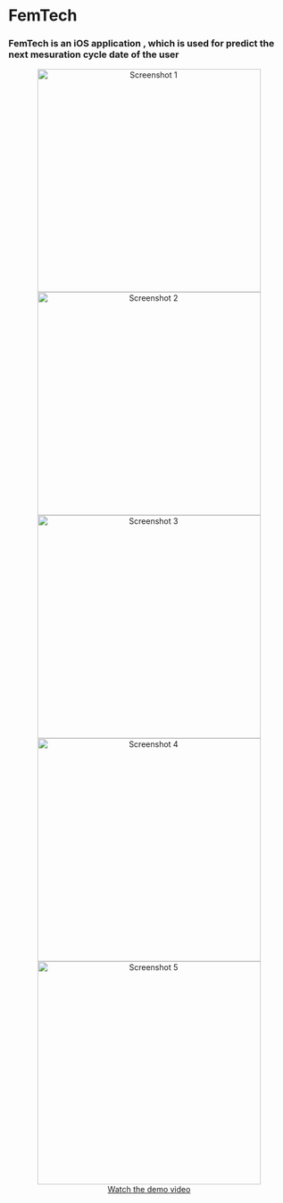 <h1>FemTech</h1>

<h3>FemTech is an iOS application , which is used for predict the next mesuration cycle date of the user </h3>

<div align="center">
  <img src="https://github.com/Vivek04-05/FemtechImage/blob/main/Simulator%20Screenshot%20-%20iPhone%2015%20Pro%20-%202024-07-01%20at%2016.04.47.png" alt="Screenshot 1" width="400"/>
  <img src="https://github.com/Vivek04-05/FemtechImage/blob/main/Simulator%20Screenshot%20-%20iPhone%2015%20Pro%20-%202024-07-01%20at%2016.04.50.png" alt="Screenshot 2" width="400"/>
  <img src="https://github.com/Vivek04-05/FemtechImage/blob/main/Simulator%20Screenshot%20-%20iPhone%2015%20Pro%20-%202024-07-01%20at%2016.04.55.png" alt="Screenshot 3" width="400"/>
  <img src="https://github.com/Vivek04-05/FemtechImage/blob/main/Simulator%20Screenshot%20-%20iPhone%2015%20Pro%20-%202024-07-01%20at%2016.05.12.png" alt="Screenshot 4" width="400"/>
  <img src="https://github.com/Vivek04-05/FemtechImage/blob/main/Simulator%20Screenshot%20-%20iPhone%2015%20Pro%20-%202024-07-01%20at%2018.29.16.png" alt="Screenshot 5" width="400"/>
</div>

<div align="center">
  <a href="https://github.com/Vivek04-05/FemtechImage/blob/main/Simulator%20Screen%20Recording%20-%20iPhone%2015%20Pro%20-%202024-07-01%20at%2016.09.17.mp4">Watch the demo video</a>
</div>
